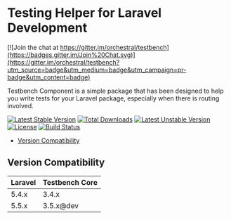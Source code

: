 Testing Helper for Laravel Development
==============

[![Join the chat at https://gitter.im/orchestral/testbench](https://badges.gitter.im/Join%20Chat.svg)](https://gitter.im/orchestral/testbench?utm_source=badge&utm_medium=badge&utm_campaign=pr-badge&utm_content=badge)

Testbench Component is a simple package that has been designed to help you write tests for your Laravel package, especially when there is routing involved.

[![Latest Stable Version](https://poser.pugx.org/orchestra/testbench-core/v/stable)](https://packagist.org/packages/orchestra/testbench-core)
[![Total Downloads](https://poser.pugx.org/orchestra/testbench-core/downloads)](https://packagist.org/packages/orchestra/testbench-core)
[![Latest Unstable Version](https://poser.pugx.org/orchestra/testbench-core/v/unstable)](https://packagist.org/packages/orchestra/testbench-core)
[![License](https://poser.pugx.org/orchestra/testbench-core/license)](https://packagist.org/packages/orchestra/testbench-core)
[![Build Status](https://travis-ci.org/orchestral/testbench-core.svg?branch=3.4)](https://travis-ci.org/orchestral/testbench-core)

* [Version Compatibility](#version-compatibility)

## Version Compatibility

 Laravel  | Testbench Core
:---------|:----------
 5.4.x    | 3.4.x
 5.5.x    | 3.5.x@dev
